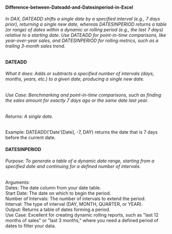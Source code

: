 #### Difference-between-Dateadd-and-Datesinperiod-in-Excel
###### In DAX, DATEADD shifts a single date by a specified interval (e.g., 7 days prior), returning a single new date, whereas DATESINPERIOD returns a table (or range) of dates within a dynamic or rolling period (e.g., the last 7 days) relative to a starting date. Use DATEADD for point-in-time comparisons, like year-over-year sales, and DATESINPERIOD for rolling metrics, such as a trailing 3-month sales trend.  
#### DATEADD  
###### What it does: Adds or subtracts a specified number of intervals (days, months, years, etc.) to a given date, producing a single new date.     
###### Use Case: Benchmarking and point-in-time comparisons, such as finding the sales amount for exactly 7 days ago or the same date last year.       
###### Returns: A single date.     
Example: DATEADD('Date'[Date], -7, DAY) returns the date that is 7 days before the current date.     
#### DATESINPERIOD    
###### Purpose: To generate a table of a dynamic date range, starting from a specified date and continuing for a defined number of intervals.    
Arguments:    
Dates: The date column from your date table.     
Start Date: The date on which to begin the period.     
Number of Intervals: The number of intervals to extend the period.     
Interval: The type of interval (DAY, MONTH, QUARTER, or YEAR).     
Output: Returns a table of dates forming a period.     
Use Case: Excellent for creating dynamic rolling reports, such as "last 12 months of sales" or "last 3 months," where you need a defined period of dates to filter your data.    
